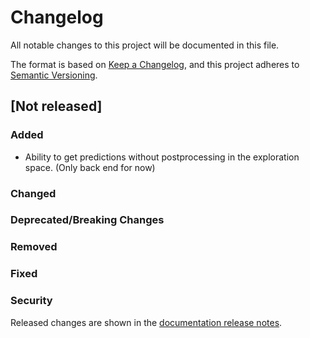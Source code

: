# Changelog

All notable changes to this project will be documented in this file.

The format is based on [Keep a Changelog](https://keepachangelog.com/en/1.0.0/), and this project
adheres to [Semantic Versioning](https://semver.org/spec/v2.0.0.html).

## [Not released]

### Added
- Ability to get predictions without postprocessing in the exploration space. (Only back end for
  now)

### Changed

### Deprecated/Breaking Changes


### Removed

### Fixed

### Security

Released changes are shown in the
[documentation release notes](docs/getting-started/release-notes.md).
